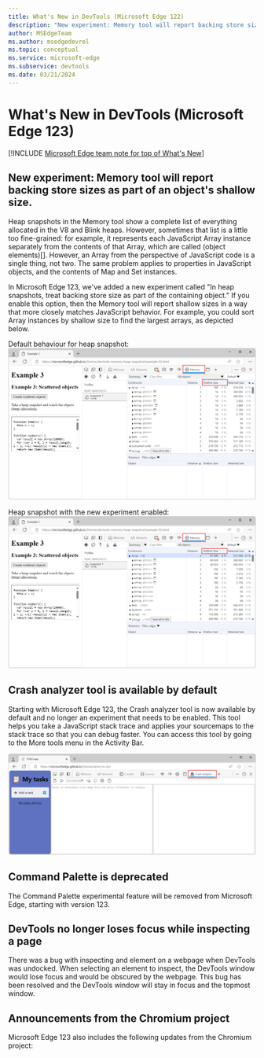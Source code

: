 ```yaml
---
title: What's New in DevTools (Microsoft Edge 122)
description: "New experiment: Memory tool will report backing store sizes as part of an object's shallow size. Crash analyzer tool is available by default. Command Palette is deprecated. And more." 
author: MSEdgeTeam
ms.author: msedgedevrel
ms.topic: conceptual
ms.service: microsoft-edge
ms.subservice: devtools
ms.date: 03/21/2024
---
```

# What's New in DevTools (Microsoft Edge 123)

[!INCLUDE [Microsoft Edge team note for top of What's New](../../includes/edge-whats-new-note.md)]


<!-- ====================================================================== -->
## New experiment: Memory tool will report backing store sizes as part of an object's shallow size.

<!-- Subtitle: New experiment is available to make Shallow Size column in the Memory tool more helpful. -->

Heap snapshots in the Memory tool show a complete list of everything allocated in the V8 and Blink heaps. However, sometimes that list is a little too fine-grained: for example, it represents each JavaScript Array instance separately from the contents of that Array, which are called (object elements)[]. However, an Array from the perspective of JavaScript code is a single thing, not two. The same problem applies to properties in JavaScript objects, and the contents of Map and Set instances.

In Microsoft Edge 123, we've added a new experiment called "In heap snapshots, treat backing store size as part of the containing object." If you enable this option, then the Memory tool will report shallow sizes in a way that more closely matches JavaScript behavior. For example, you could sort Array​ instances by shallow size to find the largest arrays, as depicted below.

Default behaviour for heap snapshot:
![Heap snapshot default behavior](./devtools-123-images/heap-snapshot-default.png)

Heap snapshot with the new experiment enabled:
![Heap snapshot with experiment enabled](./devtools-123-images/heap-snapshot-with-experiment.png)


<!-- ====================================================================== -->
## Crash analyzer tool is available by default

<!-- Subtitle: The Crash analyzer tool has been moved out of DevTools Experiements and is available under More Tools on the Activity Bar. -->

Starting with Microsoft Edge 123, the Crash analyzer tool is now available by default and no longer an experiment that needs to be enabled. This tool helps you take a JavaScript stack trace and applies your sourcemaps to the stack trace so that you can debug faster. You can access this tool by going to the More tools menu in the Activity Bar.

![The crash analyzer tool](./devtools-123-images/crash-analyzer-tool.png)


<!-- ====================================================================== -->
## Command Palette is deprecated

<!-- Subtitle: Starting with Microsoft Edge 123, the Command Palette experiment has been removed. -->

The Command Palette experimental feature will be removed from Microsoft Edge, starting with version 123.


<!-- ====================================================================== -->
## DevTools no longer loses focus while inspecting a page

<!-- Subtitle: In recent versions of Microsoft Edge, DevTools would lose focus while inspecting a page. In Microsoft Edge 123, this issue has been resolved. -->

There was a bug with inspecting and element on a webpage when DevTools was undocked. When selecting an element to inspect, the DevTools window would lose focus and would be obscured by the webpage. This bug has been resolved and the DevTools window will stay in focus and the topmost window.


<!-- ====================================================================== -->
## Announcements from the Chromium project

Microsoft Edge 123 also includes the following updates from the Chromium project:


<!-- ====================================================================== -->
<!-- uncomment if content is copied from developer.chrome.com to this page -->

<!-- > [!NOTE]
> Portions of this page are modifications based on work created and [shared by Google](https://developers.google.com/terms/site-policies) and used according to terms described in the [Creative Commons Attribution 4.0 International License](https://creativecommons.org/licenses/by/4.0).
> The original page for announcements from the Chromium project is [What's New in DevTools (Chrome 122)](https://developer.chrome.com/blog/new-in-devtools-122) and is authored by [Sofia Emelianova](https://developers.google.com/web/resources/contributors) (Senior Technical Writer working on Chrome DevTools at Google). -->


<!-- ====================================================================== -->
<!-- uncomment if content is copied from developer.chrome.com to this page -->

<!-- [![Creative Commons License](../../../../media/cc-logo/88x31.png)](https://creativecommons.org/licenses/by/4.0)
This work is licensed under a [Creative Commons Attribution 4.0 International License](https://creativecommons.org/licenses/by/4.0). -->
